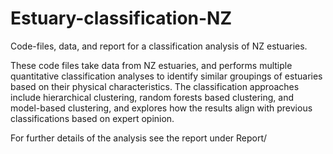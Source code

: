 # Estuary-classification-NZ
Code-files, data, and report for a classification analysis of NZ estuaries.

These code files take data from NZ estuaries, and performs multiple quantitative classification analyses to identify similar groupings of estuaries based on their physical characteristics. The classification approaches include hierarchical clustering, random forests based clustering, and model-based clustering, and explores how the results align with previous classifications based on expert opinion.

For further details of the analysis see the report under Report/ 
